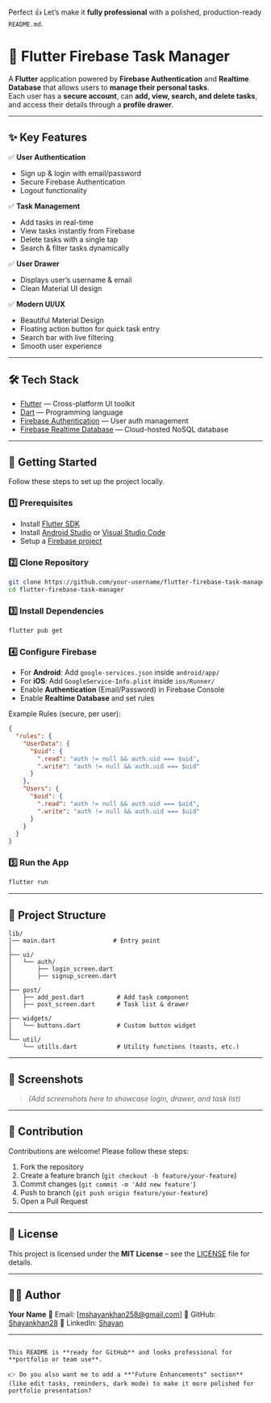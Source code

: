 Perfect 👍 Let’s make it **fully professional** with a polished, production-ready `README.md`.

# 📱 Flutter Firebase Task Manager

A **Flutter** application powered by **Firebase Authentication** and **Realtime Database** that allows users to **manage their personal tasks**.  
Each user has a **secure account**, can **add, view, search, and delete tasks**, and access their details through a **profile drawer**.  

---

## ✨ Key Features

✅ **User Authentication**
- Sign up & login with email/password  
- Secure Firebase Authentication  
- Logout functionality  

✅ **Task Management**
- Add tasks in real-time  
- View tasks instantly from Firebase  
- Delete tasks with a single tap  
- Search & filter tasks dynamically  

✅ **User Drawer**
- Displays user’s username & email  
- Clean Material UI design  

✅ **Modern UI/UX**
- Beautiful Material Design  
- Floating action button for quick task entry  
- Search bar with live filtering  
- Smooth user experience  

---

## 🛠️ Tech Stack

- [Flutter](https://flutter.dev/) — Cross-platform UI toolkit  
- [Dart](https://dart.dev/) — Programming language  
- [Firebase Authentication](https://firebase.google.com/docs/auth) — User auth management  
- [Firebase Realtime Database](https://firebase.google.com/docs/database) — Cloud-hosted NoSQL database  

---

## 🚀 Getting Started

Follow these steps to set up the project locally.

### 1️⃣ Prerequisites
- Install [Flutter SDK](https://docs.flutter.dev/get-started/install)  
- Install [Android Studio](https://developer.android.com/studio) or [Visual Studio Code](https://code.visualstudio.com/)  
- Setup a [Firebase project](https://console.firebase.google.com/)  

### 2️⃣ Clone Repository
```bash
git clone https://github.com/your-username/flutter-firebase-task-manager.git
cd flutter-firebase-task-manager
````

### 3️⃣ Install Dependencies

```bash
flutter pub get
```

### 4️⃣ Configure Firebase

* For **Android**: Add `google-services.json` inside `android/app/`
* For **iOS**: Add `GoogleService-Info.plist` inside `ios/Runner/`
* Enable **Authentication** (Email/Password) in Firebase Console
* Enable **Realtime Database** and set rules

Example Rules (secure, per user):

```json
{
  "rules": {
    "UserData": {
      "$uid": {
        ".read": "auth != null && auth.uid === $uid",
        ".write": "auth != null && auth.uid === $uid"
      }
    },
    "Users": {
      "$uid": {
        ".read": "auth != null && auth.uid === $uid",
        ".write": "auth != null && auth.uid === $uid"
      }
    }
  }
}
```

### 5️⃣ Run the App

```bash
flutter run
```

---

## 📂 Project Structure

```
lib/
│── main.dart                # Entry point
│
├── ui/
│   └── auth/
│       ├── login_screen.dart
│       ├── signup_screen.dart
│
├── post/
│   ├── add_post.dart         # Add task component
│   ├── post_screen.dart      # Task list & drawer
│
├── widgets/
│   └── buttons.dart          # Custom button widget
│
└── util/
    └── utills.dart           # Utility functions (toasts, etc.)
```

---

## 📸 Screenshots

> *(Add screenshots here to showcase login, drawer, and task list)*

---

## 🤝 Contribution

Contributions are welcome! Please follow these steps:

1. Fork the repository
2. Create a feature branch (`git checkout -b feature/your-feature`)
3. Commit changes (`git commit -m 'Add new feature'`)
4. Push to branch (`git push origin feature/your-feature`)
5. Open a Pull Request

---

## 📄 License

This project is licensed under the **MIT License** – see the [LICENSE](LICENSE) file for details.

---

## 👨‍💻 Author

**Your Name**
📧 Email: [mshayankhan258@gmail.com]
🔗 GitHub: [Shayankhan28](https://github.com/Shayankhan28/Flutter_intership_task_2)
🔗 LinkedIn: [Shayan](www.linkedin.com/in/m-shayan-khan-249a6b25a)

---

```

This README is **ready for GitHub** and looks professional for **portfolio or team use**.  

👉 Do you also want me to add a **"Future Enhancements" section** (like edit tasks, reminders, dark mode) to make it more polished for portfolio presentation?
```
